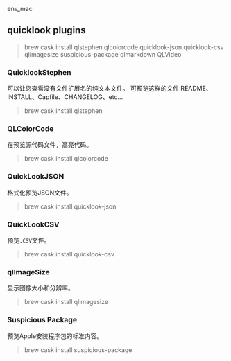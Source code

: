 env_mac

## quicklook plugins

>  brew cask install  qlstephen qlcolorcode quicklook-json quicklook-csv qlimagesize suspicious-package  qlmarkdown QLVideo



### QuicklookStephen

可以让您查看没有文件扩展名的纯文本文件。 可预览这样的文件 README、INSTALL、Capfile、CHANGELOG、etc...

> brew cask install qlstephen

### QLColorCode

在预览源代码文件，高亮代码。

> brew cask install qlcolorcode

### QuickLookJSON

格式化预览JSON文件。

> brew cask install quicklook-json

### QuickLookCSV

预览`.CSV`文件。

> brew cask install quicklook-csv	

### qlImageSize

显示图像大小和分辨率。

> brew cask install qlimagesize

### Suspicious Package

预览Apple安装程序包的标准内容。

> brew cask install suspicious-package

